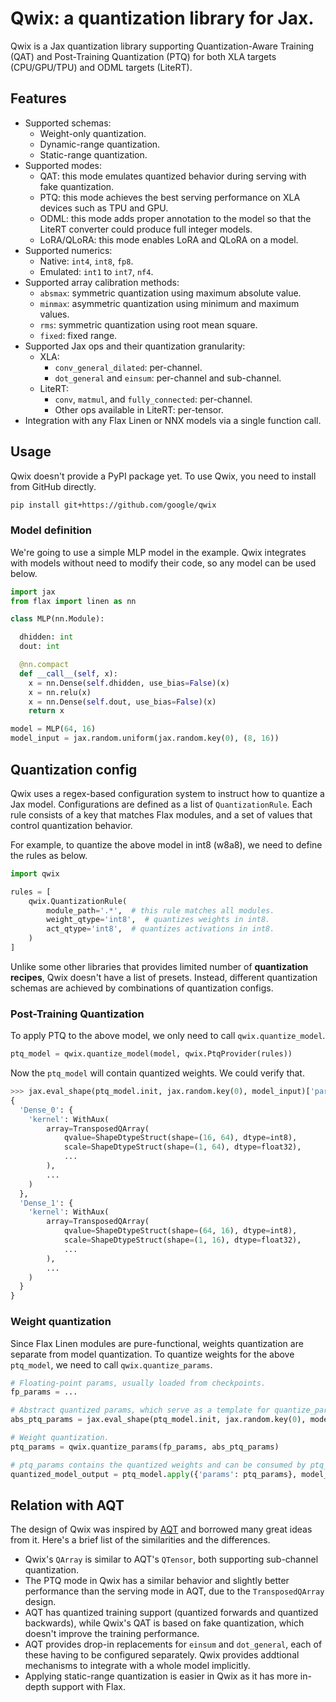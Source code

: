 # Qwix: a quantization library for Jax.

Qwix is a Jax quantization library supporting Quantization-Aware Training (QAT)
and Post-Training Quantization (PTQ) for both XLA targets (CPU/GPU/TPU) and ODML
targets (LiteRT).

## Features

*   Supported schemas:
    * Weight-only quantization.
    * Dynamic-range quantization.
    * Static-range quantization.
*   Supported modes:
    *   QAT: this mode emulates quantized behavior during serving with fake
        quantization.
    *   PTQ: this mode achieves the best serving performance on XLA devices such
        as TPU and GPU.
    *   ODML: this mode adds proper annotation to the model so that the LiteRT
        converter could produce full integer models.
    *   LoRA/QLoRA: this mode enables LoRA and QLoRA on a model.
*   Supported numerics:
    *   Native: `int4`, `int8`, `fp8`.
    *   Emulated: `int1` to `int7`, `nf4`.
*   Supported array calibration methods:
    *   `absmax`: symmetric quantization using maximum absolute value.
    *   `minmax`: asymmetric quantization using minimum and maximum values.
    *   `rms`: symmetric quantization using root mean square.
    *   `fixed`: fixed range.
*   Supported Jax ops and their quantization granularity:
    *   XLA:
        *   `conv_general_dilated`: per-channel.
        *   `dot_general` and `einsum`: per-channel and sub-channel.
    *   LiteRT:
        *   `conv`, `matmul`, and `fully_connected`: per-channel.
        *   Other ops available in LiteRT: per-tensor.
*   Integration with any Flax Linen or NNX models via a single function call.

## Usage

Qwix doesn't provide a PyPI package yet. To use Qwix, you need to install from
GitHub directly.

```sh
pip install git+https://github.com/google/qwix
```

### Model definition

We're going to use a simple MLP model in the example. Qwix integrates with
models without need to modify their code, so any model can be used below.

```py
import jax
from flax import linen as nn

class MLP(nn.Module):

  dhidden: int
  dout: int

  @nn.compact
  def __call__(self, x):
    x = nn.Dense(self.dhidden, use_bias=False)(x)
    x = nn.relu(x)
    x = nn.Dense(self.dout, use_bias=False)(x)
    return x

model = MLP(64, 16)
model_input = jax.random.uniform(jax.random.key(0), (8, 16))
```

## Quantization config

Qwix uses a regex-based configuration system to instruct how to quantize a Jax
model. Configurations are defined as a list of `QuantizationRule`. Each rule
consists of a key that matches Flax modules, and a set of values that control
quantization behavior.

For example, to quantize the above model in int8 (w8a8), we need to define the
rules as below.

```py
import qwix

rules = [
    qwix.QuantizationRule(
        module_path='.*',  # this rule matches all modules.
        weight_qtype='int8',  # quantizes weights in int8.
        act_qtype='int8',  # quantizes activations in int8.
    )
]
```

Unlike some other libraries that provides limited number of **quantization
recipes**, Qwix doesn't have a list of presets. Instead, different quantization
schemas are achieved by combinations of quantization configs.

### Post-Training Quantization

To apply PTQ to the above model, we only need to call `qwix.quantize_model`.

```py
ptq_model = qwix.quantize_model(model, qwix.PtqProvider(rules))
```

Now the `ptq_model` will contain quantized weights. We could verify that.

```py
>>> jax.eval_shape(ptq_model.init, jax.random.key(0), model_input)['params']
{
  'Dense_0': {
    'kernel': WithAux(
        array=TransposedQArray(
            qvalue=ShapeDtypeStruct(shape=(16, 64), dtype=int8),
            scale=ShapeDtypeStruct(shape=(1, 64), dtype=float32),
            ...
        ),
        ...
    )
  },
  'Dense_1': {
    'kernel': WithAux(
        array=TransposedQArray(
            qvalue=ShapeDtypeStruct(shape=(64, 16), dtype=int8),
            scale=ShapeDtypeStruct(shape=(1, 16), dtype=float32),
            ...
        ),
        ...
    )
  }
}
```

### Weight quantization

Since Flax Linen modules are pure-functional, weights quantization are separate
from model quantization. To quantize weights for the above `ptq_model`, we
need to call `qwix.quantize_params`.

```py
# Floating-point params, usually loaded from checkpoints.
fp_params = ...

# Abstract quantized params, which serve as a template for quantize_params.
abs_ptq_params = jax.eval_shape(ptq_model.init, jax.random.key(0), model_input)['params']

# Weight quantization.
ptq_params = qwix.quantize_params(fp_params, abs_ptq_params)

# ptq_params contains the quantized weights and can be consumed by ptq_model.
quantized_model_output = ptq_model.apply({'params': ptq_params}, model_input)
```

## Relation with AQT

The design of Qwix was inspired by [AQT](https://github.com/google/aqt) and
borrowed many great ideas from it. Here's a brief list of the similarities and
the differences.

*   Qwix's `QArray` is similar to AQT's `QTensor`, both supporting sub-channel
    quantization.
*   The PTQ mode in Qwix has a similar behavior and slightly better performance
    than the serving mode in AQT, due to the `TransposedQArray` design.
*   AQT has quantized training support (quantized forwards and quantized
    backwards), while Qwix's QAT is based on fake quantization, which doesn't
    improve the training performance.
*   AQT provides drop-in replacements for `einsum` and `dot_general`, each of
    these having to be configured separately. Qwix provides addtional mechanisms
    to integrate with a whole model implicitly.
*   Applying static-range quantization is easier in Qwix as it has more in-depth
    support with Flax.
